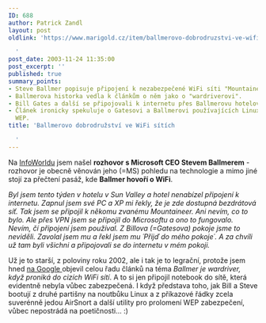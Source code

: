 ```yaml
---
ID: 688
author: Patrick Zandl
layout: post
oldlink: 'https://www.marigold.cz/item/ballmerovo-dobrodruzstvi-ve-wifi-sitich

  '
post_date: 2003-11-24 11:35:00
post_excerpt: ''
published: true
summary_points:
- Steve Ballmer popisuje připojení k nezabezpečené WiFi síti "Mountaineer" v hotelu.
- Ballmerova historka vedla k článkům o něm jako o "wardriverovi".
- Bill Gates a další se připojovali k internetu přes Ballmerovu hotelovou WiFi.
- Článek ironicky spekuluje o Gatesovi a Ballmerovi používajících Linux k prolomení
  WEP.
title: 'Ballmerovo dobrodružství ve WiFi sítích

  '
---
```


<p>
Na <A href="http://www.infoworld.com/article/02/07/18/020722plballmer_1.html" target=_blank>InfoWorldu</A> jsem našel <STRONG>rozhovor s Microsoft CEO&#160;Stevem Ballmerem</STRONG> - rozhovor je obecně věnován jeho (=MS) pohledu na technologie a mimo jiné stojí za přečtení pasáž, kde <STRONG>Ballmer hovoří o WiFi</STRONG>. </p>

<p>
<EM>Byl jsem tento týden v hotelu v Sun Valley a hotel nenabízel připojení k internetu. Zapnul jsem své PC a XP mi řekly, že je zde dostupná bezdrátová síť. Tak jsem se připojil k někomu zvanému Mountaineer. Ani nevím, co to bylo. Ale přes VPN jsem se připojil do Microsoftu a ono to fungovalo. Nevím, čí připojení jsem používal. Z Billova (=Gatesova) pokoje jsme to neviděli. Zavolal jsem mu a řekl jsem mu ´Přijď do mého pokoje´. A za chvíli už tam byli všichni a připojovali se do internetu v mém pokoji.</EM></p>

<p>
Už je to starší, z poloviny roku 2002, ale i tak je to legrační, protože jsem hned <A href="http://www.google.com/search?sourceid=navclient&amp;hl=cs&amp;ie=UTF-8&amp;oe=UTF-8&amp;q=Mountaineer+ballmer" target=_blank>na Google </A>objevil celou řadu článků na téma <EM>Ballmer je wardriver, když proniká do cizích WiFi sítí</EM>. A to si jen připojil notebook do sítě, která evidentně nebyla vůbec zabezpečená. I když představa toho, jak Bill a Steve bootují z druhé partišny na noutbůku&#160;Linux a z příkazové řádky zcela suverénně jedou AirSnort a další utility pro prolomení WEP zabezpečení, vůbec nepostrádá na poetičnosti... :)</p>